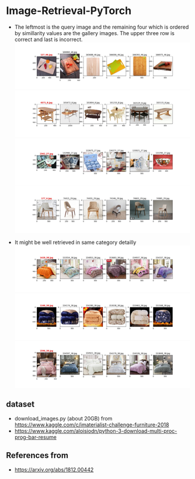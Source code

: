# Image-Retrieval-PyTorch
- The leftmost is the query image and the remaining four which is ordered by simillarity values are the gallery images. 
The upper three row is correct and last is incorrect.
![](assets/127_46.jpg)
![](assets/4371_8.jpg)
![](assets/2362_27.jpg)
![](assets/177_4.jpg)

- It might be well retrieved in same category detailly
![](assets/1428_38.jpg)
![](assets/1168_38.jpg)
![](assets/1596_38.jpg)


## dataset
- download_images.py (about 20GB) from https://www.kaggle.com/c/imaterialist-challenge-furniture-2018
- https://www.kaggle.com/aloisiodn/python-3-download-multi-proc-prog-bar-resume

## References from 
- https://arxiv.org/abs/1812.00442
